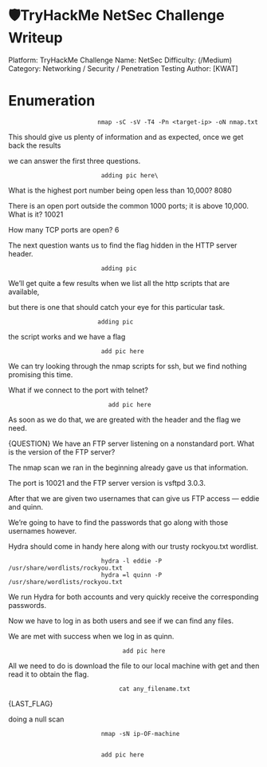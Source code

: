 #  🛡️TryHackMe NetSec Challenge Writeup

Platform: TryHackMe
Challenge Name: NetSec
Difficulty: (/Medium)
Category: Networking / Security / Penetration Testing
Author: [KWAT]

# Enumeration

                             nmap -sC -sV -T4 -Pn <target-ip> -oN nmap.txt

This should give us plenty of information and as expected, once we get back the results

we can answer the first three questions.

                              adding pic here\

What is the highest port number being open less than 10,000? 8080

There is an open port outside the common 1000 ports; it is above 10,000. What is it? 10021

How many TCP ports are open? 6

The next question wants us to find the flag hidden in the HTTP server header.

                              adding pic

  We’ll get quite a few results when we list all the http scripts that are available,
  
  but there is one that should catch your eye for this particular task.

                             adding pic

  the script works and we have a flag

                              add pic here

  We can try looking through the nmap scripts for ssh, but we find nothing promising this time.
  
  What if we connect to the port with telnet?

                                add pic here

  As soon as we do that, we are greated with the header and the flag we need.
  
  
 {QUESTION} We have an FTP server listening on a nonstandard port. What is the version of the FTP server?

 The nmap scan we ran in the beginning already gave us that information.
 
 The port is 10021 and the FTP server version is vsftpd 3.0.3.


 After that we are given two usernames that can give us FTP access — eddie and quinn.

We’re going to have to find the passwords that go along with those usernames however.

Hydra should come in handy here along with our trusty rockyou.txt wordlist.

                              hydra -l eddie -P /usr/share/wordlists/rockyou.txt
                              hydra =l quinn -P /usr/share/wordlists/rockyou.txt


We run Hydra for both accounts and very quickly receive the corresponding passwords. 

Now we have to log in as both users and see if we can find any files.

We are met with success when we log in as quinn.

                                    add pic here


All we need to do is download the file to our local machine with get and then read it to obtain the flag.

                                   cat any_filename.txt

{LAST_FLAG}

doing a null scan 

                              nmap -sN ip-OF-machine


                              add pic here
  
